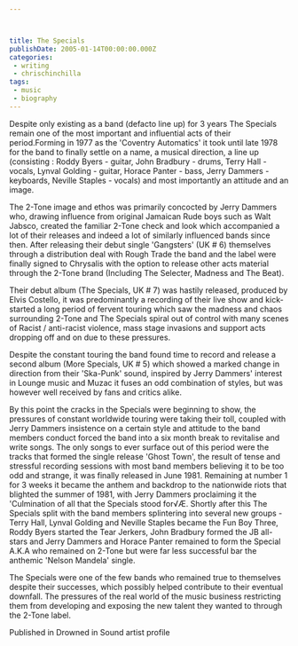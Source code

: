 ```yaml
---



title: The Specials
publishDate: 2005-01-14T00:00:00.000Z
categories:
 - writing
 - chrischinchilla
tags:
 - music
 - biography
---
```


Despite only existing as a band (defacto line up) for 3 years The Specials remain one of the most important and influential acts of their period.Forming in 1977 as the 'Coventry Automatics' it took until late 1978 for the band to finally settle on a name, a musical direction, a line up (consisting : Roddy Byers - guitar, John Bradbury - drums, Terry Hall - vocals, Lynval Golding - guitar, Horace Panter - bass, Jerry Dammers - keyboards, Neville Staples - vocals) and most importantly an attitude and an image.

The 2-Tone image and ethos was primarily concocted by Jerry Dammers who, drawing influence from original Jamaican Rude boys such as Walt Jabsco, created the familiar 2-Tone check and look which accompanied a lot of their releases and indeed a lot of similarly influenced bands since then. After releasing their debut single 'Gangsters' (UK # 6) themselves through a distribution deal with Rough Trade the band and the label were finally signed to Chrysalis with the option to release other acts material through the 2-Tone brand (Including The Selecter, Madness and The Beat).

Their debut album (The Specials, UK # 7) was hastily released, produced by Elvis Costello, it was predominantly a recording of their live show and kick-started a long period of fervent touring which saw the madness and chaos surrounding 2-Tone and The Specials spiral out of control with many scenes of Racist / anti-racist violence, mass stage invasions and support acts dropping off and on due to these pressures.

Despite the constant touring the band found time to record and release a second album (More Specials, UK # 5) which showed a marked change in direction from their 'Ska-Punk' sound, inspired by Jerry Dammers' interest in Lounge music and Muzac it fuses an odd combination of styles, but was however well received by fans and critics alike.

By this point the cracks in the Specials were beginning to show, the pressures of constant worldwide touring were taking their toll, coupled with Jerry Dammers insistence on a certain style and attitude to the band members conduct forced the band into a six month break to revitalise and write songs. The only songs to ever surface out of this period were the tracks that formed the single release 'Ghost Town', the result of tense and stressful recording sessions with most band members believing it to be too odd and strange, it was finally released in June 1981. Remaining at number 1 for 3 weeks it became the anthem and backdrop to the nationwide riots that blighted the summer of 1981, with Jerry Dammers proclaiming it the 'Culmination of all that the Specials stood for√Æ. Shortly after this The Specials split with the band members splintering into several new groups - Terry Hall, Lynval Golding and Neville Staples became the Fun Boy Three, Roddy Byers started the Tear Jerkers, John Bradbury formed the JB all-stars and Jerry Dammers and Horace Panter remained to form the Special A.K.A who remained on 2-Tone but were far less successful bar the anthemic 'Nelson Mandela' single.

The Specials were one of the few bands who remained true to themselves despite their successes, which possibly helped contribute to their eventual downfall. The pressures of the real world of the music business restricting them from developing and exposing the new talent they wanted to through the 2-Tone label.

Published in Drowned in Sound artist profile
